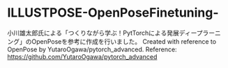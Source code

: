 # ILLUSTPOSE-OpenPoseFinetuning-
小川雄太郎氏による「つくりながら学ぶ！PytTorchによる発展ディープラーニング」のOpenPoseを参考に作成を行いました。
Created with reference to OpenPose by YutaroOgawa/pytorch_advanced. Reference: https://github.com/YutaroOgawa/pytorch_advanced
